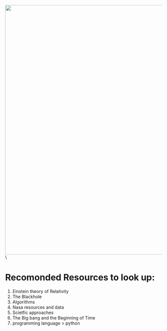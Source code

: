 <img src="https://github.com/Zaid-msstate/Time_Reality/blob/master/Different_views.gif" width="800">\

# Recomonded Resources to look up:

1. Einstein theory of Relativity 
2. The Blackhole 
3. Algorithms
4. Nasa resources and data 
5. Scietfic approaches
6. The Big bang and the Beginning of Time
7. programming language > python 


